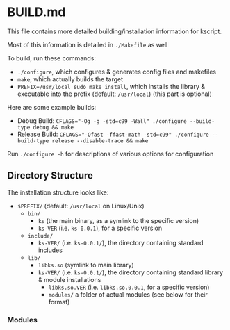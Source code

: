 # BUILD.md

This file contains more detailed building/installation information for kscript.

Most of this information is detailed in `./Makefile` as well

To build, run these commands:

  * `./configure`, which configures & generates config files and makefiles
  * `make`, which actually builds the target
  * `PREFIX=/usr/local sudo make install`, which installs the library & executable into the prefix (default: `/usr/local`) (this part is optional)


Here are some example builds:

  * Debug Build: `CFLAGS="-Og -g -std=c99 -Wall" ./configure --build-type debug && make`
  * Release Build: `CFLAGS="-Ofast -ffast-math -std=c99" ./configure --build-type release --disable-trace && make`


Run `./configure -h` for descriptions of various options for configuration

## Directory Structure

The installation structure looks like:

  * `$PREFIX/` (default: `/usr/local` on Linux/Unix)
    * `bin/`
      * `ks` (the main binary, as a symlink to the specific version)
      * `ks-VER` (i.e. `ks-0.0.1`), for a specific version
    * `include/`
      * `ks-VER/` (i.e. `ks-0.0.1/`), the directory containing standard includes
    * `lib/`
      * `libks.so` (symlink to main library)
      * `ks-VER/` (i.e. `ks-0.0.1/`), the directory containing standard library & module installations
        * `libks.so.VER` (i.e. `libks.so.0.0.1`, for a specific version)
        * `modules/` a folder of actual modules (see below for their format)
        
### Modules


